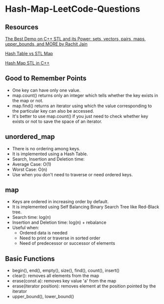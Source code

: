# Hash-Map-LeetCode-Questions

## Resources

[The Best Demo on C++ STL and its Power: sets, vectors, pairs, maps, upper_bounds, and MORE by Rachit Jain](https://www.youtube.com/playlist?list=PLfBJlB6T2eOvyt21CIX_PMmhOgWHiFVab)

[Hash Table vs STL Map](https://www.geeksforgeeks.org/hash-table-vs-stl-map/)

[Hash Map STL in C++](https://www.studytonight.com/cpp/stl/stl-container-map)

## Good to Remember Points
- One key can have only one value.
- map.count() returns only an integer which tells whether the key exists in the map or not.
- map.find() returns an iterator using which the value corresponding to the particular key can also be accessed.
- It's better to use map.count() if you just need to check whether key exists or not to save the space of an iterator.
## unordered_map
- There is no ordering among keys.
- It is implemented using a Hash Table.
- Search, Insertion and Deletion time:
- Average Case: O(1)
- Worst Case: O(n)
- Use when you don't need to traverse or need ordered keys.
## map
- Keys are ordered in increasing order by default.
- It is implemented using Self Balancing Binary Search Tree like Red-Black tree.
- Search time: log(n)
- Insertion and Deletion time: log(n) + rebalance
- Useful when:
  - Ordered data is needed
  - Need to print or traverse in sorted order
  - Need of predecessor or successor of elements
## Basic Functions
- begin(), end(), empty(), size(), find(), count(), insert()
- clear(): removes all elements from the map
- erase(const a): removes key value 'a' from the map
- erase(iterator position): removes element at the position pointed by the iterator
- upper_bound(), lower_bound()
